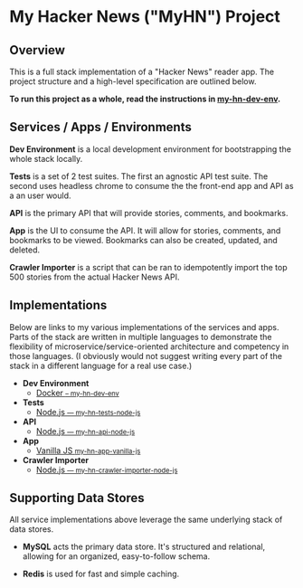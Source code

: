 # My Hacker News ("MyHN") Project

## Overview

This is a full stack implementation of a "Hacker News" reader app. The project structure and a high-level specification are outlined below.

**To run this project as a whole, read the instructions in [my-hn-dev-env](https://github.com/andyfleming/my-hn-dev-env).**

## Services / Apps / Environments

**Dev Environment** is a local development environment for bootstrapping the whole stack locally.

**Tests** is a set of 2 test suites. The first an agnostic API test suite. The second uses headless chrome to consume the the front-end app and API as a an user would.

**API** is the primary API that will provide stories, comments, and bookmarks.

**App** is the UI to consume the API. It will allow for stories, comments, and bookmarks to be viewed. Bookmarks can also be created, updated, and deleted.

**Crawler Importer** is a script that can be ran to idempotently import the top 500 stories from the actual Hacker News API.

<!--**Search Sync** is a worker service that will import any new records or chnages to records from MySQL to ElasticSearch.-->

<!-- **Data Analysis** is a set of scripts to determine things like most popular topics of all time (within the scope of the imported data) or the popularity of a topic over time. -->


## Implementations

Below are links to my various implementations of the services and apps. Parts of the stack are written in multiple languages to demonstrate the flexibility of microservice/service-oriented architecture and competency in those languages. (I obviously would not suggest writing every part of the stack in a different language for a real use case.)

* **Dev Environment**
    * [Docker <small>– my-hn-dev-env</small>](https://github.com/andyfleming/my-hn-dev-env)
* **Tests**
    * [Node.js <small>— my-hn-tests-node-js</small>](https://github.com/andyfleming/my-hn-tests)
* **API**
    * [Node.js <small>— my-hn-api-node-js</small>](https://github.com/andyfleming/my-hn-api-node-js)
    <!-- * Python <small>— my-hn-api-python</small> -->
    <!--* [Scala <small>— my-hn-api-scala</small>]()-->
* **App**
    * [Vanilla JS <small>my-hn-app-vanilla-js</small>](https://github.com/andyfleming/)
    <!-- * React + Redux <small>— my-hn-app-react</small> -->
* **Crawler Importer**
    * [Node.js <small>— my-hn-crawler-importer-node-js</small>](https://github.com/andyfleming/my-hn-crawler-importer-node-js)
    <!--* [Golang <small>— my-hn-crawler-importer-go</small>]() -->
    <!--* **Search Sync**-->
    <!--* Node.js <small>— my-hn-search-sync-node-js</small>-->
<!--* **Data Analysis**
    * R <small>– my-hn-data-analysis-r
    * Python <small>– my-hn-data-analysis-python</small>
-->
## Supporting Data Stores

All service implementations above leverage the same underlying stack of data stores.

* **MySQL** acts the primary data store. It's structured and relational, allowing for an organized, easy-to-follow schema.
<!-- * **Elasticsearch** provides advanced full-text search beyond what MySQL can provide efficiently and effectively, including fuzzy-matching and weighting.-->
* **Redis** is used for fast and simple caching.
